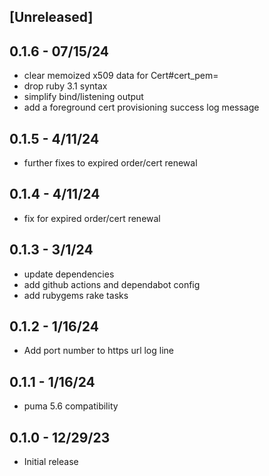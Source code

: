 ## [Unreleased]

## 0.1.6 - 07/15/24

- clear memoized x509 data for Cert#cert_pem=
- drop ruby 3.1 syntax
- simplify bind/listening output
- add a foreground cert provisioning success log message

## 0.1.5 - 4/11/24

- further fixes to expired order/cert renewal

## 0.1.4 - 4/11/24

- fix for expired order/cert renewal

## 0.1.3 - 3/1/24

- update dependencies
- add github actions and dependabot config
- add rubygems rake tasks

## 0.1.2 - 1/16/24

- Add port number to https url log line

## 0.1.1 - 1/16/24

- puma 5.6 compatibility

## 0.1.0 - 12/29/23

- Initial release
